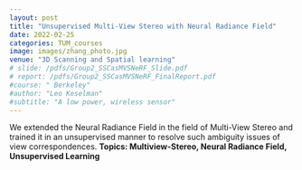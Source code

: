 ```yaml
---
layout: post
title: "Unsupervised Multi-View Stereo with Neural Radiance Field"
date: 2022-02-25
categories: TUM_courses
image: images/zhang_photo.jpg
venue: "3D Scanning and Spatial learning"
# slide: /pdfs/Group2_SSCasMVSNeRF_Slide.pdf
# report: /pdfs/Group2_SSCasMVSNeRF_FinalReport.pdf
#course: " Berkeley"
#author: "Leo Keselman"
#subtitle: "A low power, wireless sensor"
---
```

We extended the Neural Radiance Field in the field of Multi-View Stereo and trained it in an unsupervised manner to resolve such ambiguity issues of view correspondences.
<b>Topics: <b>Multiview-Stereo, Neural Radiance Field, Unsupervised Learning